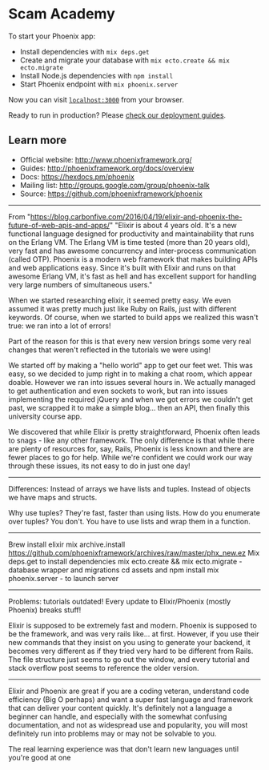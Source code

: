 # Scam Academy

To start your Phoenix app:

  * Install dependencies with `mix deps.get`
  * Create and migrate your database with `mix ecto.create && mix ecto.migrate`
  * Install Node.js dependencies with `npm install`
  * Start Phoenix endpoint with `mix phoenix.server`

Now you can visit [`localhost:3000`](http://localhost:3000) from your browser.

Ready to run in production? Please [check our deployment guides](http://www.phoenixframework.org/docs/deployment).

## Learn more

  * Official website: http://www.phoenixframework.org/
  * Guides: http://phoenixframework.org/docs/overview
  * Docs: https://hexdocs.pm/phoenix
  * Mailing list: http://groups.google.com/group/phoenix-talk
  * Source: https://github.com/phoenixframework/phoenix



************************
From "https://blog.carbonfive.com/2016/04/19/elixir-and-phoenix-the-future-of-web-apis-and-apps/"
"Elixir is about 4 years old. It's a new functional language designed for productivity and maintainability that runs on the Erlang VM. The Erlang VM is time tested (more than 20 years old), very fast and has awesome concurrency and inter-process communication (called OTP). Phoenix is a modern web framework that makes building APIs and web applications easy. Since it's built with Elixir and runs on that awesome Erlang VM, it's fast as hell and has excellent support for handling very large numbers of simultaneous users."

When we started researching elixir, it seemed pretty easy. We even assumed it was pretty much just like Ruby on Rails, just with different keywords. Of course, when we started to build apps we realized this wasn't true: we ran into a lot of errors!

Part of the reason for this is that every new version brings some very real changes that weren't reflected in the tutorials we were using!

We started off by making a "hello world" app to get our feet wet. This was easy, so we decided to jump right in to making a chat room, which appear doable. However we ran into issues several hours in. We actually managed to get authentication and even sockets to work, but ran into issues implementing the required jQuery and when we got errors we couldn't get past, we scrapped it to make a simple blog... then an API, then finally this university course app.

We discovered that while Elixir is pretty straightforward, Phoenix often leads to snags - like any other framework. The only difference is that while there are plenty of resources for, say, Rails, Phoenix is less known and there are fewer places to go for help. While we're confident we could work our way through these issues, its not easy to do in just one day!
**************************
Differences:
Instead of arrays we have lists and tuples. Instead of objects we have maps and structs.

Why use tuples? They're fast, faster than using lists. How do you enumerate over tuples? You don't. You have to use lists and wrap them in a function.


*************************
Brew install elixir
mix archive.install https://github.com/phoenixframework/archives/raw/master/phx_new.ez
Mix deps.get to install dependencies
mix ecto.create && mix ecto.migrate - database wrapper and migrations
cd assets and npm install
mix phoenix.server - to launch server

**************************
Problems: tutorials outdated!
Every update to Elixir/Phoenix (mostly Phoenix) breaks stuff!

Elixir is supposed to be extremely fast and modern. Phoenix is supposed to be the framework, and was very rails like... at first. However, if you use their new commands that they insist on you using to generate your backend, it becomes very different as if they tried very hard to be different from Rails. The file structure just seems to go out the window, and every tutorial and stack overflow post seems to reference the older version.
**************************
Elixir and Phoenix are great if you are a coding veteran, understand code efficiency (Big O perhaps) and want a super fast language and framework that can deliver your content quickly. It's definitely not a language a beginner can handle, and especially with the somewhat confusing documentation, and not as widespread use and popularity, you will most definitely run into problems may or may not be solvable to you.

The real learning experience was that don't learn new languages until you're good at one
